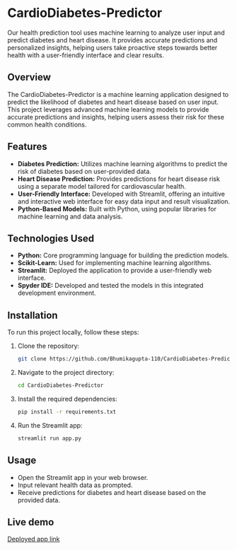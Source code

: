 # CardioDiabetes-Predictor
Our health prediction tool uses machine learning to analyze user input and predict diabetes and heart disease. It provides accurate predictions and personalized insights, helping users take proactive steps towards better health with a user-friendly interface and clear results.
## Overview
The CardioDiabetes-Predictor is a machine learning application designed to predict the likelihood of diabetes and heart disease based on user input. This project leverages advanced machine learning models to provide accurate predictions and insights, helping users assess their risk for these common health conditions.
## Features

- **Diabetes Prediction:** Utilizes machine learning algorithms to predict the risk of diabetes based on user-provided data.
- **Heart Disease Prediction:** Provides predictions for heart disease risk using a separate model tailored for cardiovascular health.
- **User-Friendly Interface:** Developed with Streamlit, offering an intuitive and interactive web interface for easy data input and result visualization.
- **Python-Based Models:** Built with Python, using popular libraries for machine learning and data analysis.

## Technologies Used

- **Python:** Core programming language for building the prediction models.
- **Scikit-Learn:** Used for implementing machine learning algorithms.
- **Streamlit:** Deployed the application to provide a user-friendly web interface.
- **Spyder IDE:** Developed and tested the models in this integrated development environment.

## Installation
To run this project locally, follow these steps:
1. Clone the repository:
   ```bash
   git clone https://github.com/Bhumikagupta-110/CardioDiabetes-Predictor.git
   ```
2. Navigate to the project directory:
   ```bash
   cd CardioDiabetes-Predictor
   ```
3. Install the required dependencies:
   ```bash
   pip install -r requirements.txt
   ```
4. Run the Streamlit app:
   ```bash
   streamlit run app.py
   ```
## Usage

- Open the Streamlit app in your web browser.
- Input relevant health data as prompted.
- Receive predictions for diabetes and heart disease based on the provided data.

## Live demo
[Deployed app link](https://cardio-diabetes-predictor.streamlit.app/)

